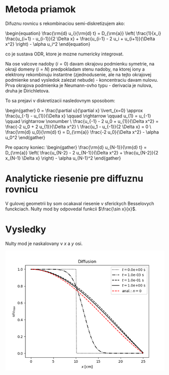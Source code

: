 # Metoda priamok

Difuznu rovnicu s rekombinaciou semi-diskretizujem ako:

\begin{equation}
    \frac{\rm{d} u_i}{\rm{d} t} = D_{\rm{a}} 
            \left(
                    \frac{1}{x_i} \frac{u_{i+1} - u_{i-1}}{2 \Delta x} + \frac{u_{i-1} - 2 u_i + u_{i+1}}{\Delta x^2} 
            \right)
            - \alpha u_i^2
\end{equation}

co je sustava ODR, ktore je mozne numericky integrovat.

Na ose valcove nadoby ($i = 0$) davam okrajovu podmienku symetrie,
 na okraji domeny ($i = N$) predpokladam stenu nadoby,
 na ktorej iony a elektrony rekombinuju instantne (zjednodusenie,
 ale na tejto okrajovej podmienke snad vysledok zalezat nebude) - koncentraciu davam nulovu.
Prva okrajova podmienka je Neumann-ovho typu - derivacia je nulova, druha je Dirichletova.

To sa prejavi v diskretizacii nasledovnym sposobom:

\begin{gather}
    0 = \frac{\partial u}{\partial x} \lvert_{x=0} \approx \frac{u_{-1} - u_{1}}{\Delta x} \qquad \rightarrow \qquad
    u_{1} = u_{-1} \qquad \rightarrow \nonumber \\
    \frac{u_{-1} - 2 u_0 + u_{1}}{\Delta x^2} = \frac{-2 u_0 + 2 u_{1}}{\Delta x^2} \\
    \frac{u_1 - u_{-1}}{2 \Delta x} = 0 \\
    \frac{\rm{d} u_0}{\rm{d} t} = D_{\rm{a}} \frac{-2 u_0}{\Delta x^2} - \alpha u_0^2
\end{gather}

Pre opacny koniec:
\begin{gather}
    \frac{\rm{d} u_{N-1}}{\rm{d} t} = D_{\rm{a}} 
        \left(
            \frac{u_{N-2} - 2 u_{N-1}}{\Delta x^2} +
            \frac{u_{N-2}}{2 x_{N-1} \Delta x}
        \right)  - \alpha u_{N-1}^2
\end{gather}


# Analyticke riesenie pre diffuznu rovnicu

V  gulovej geometrii by som ocakaval riesenie v sferickych Besselovych funckciach. Nulty mod by odpovedal funkcii $\frac{\sin x}{x}$.

# Vysledky

Nulty mod je naskalovany v $x$ a $y$ osi.

![Normovane profily koncentracie](norm_diffusion.png)


